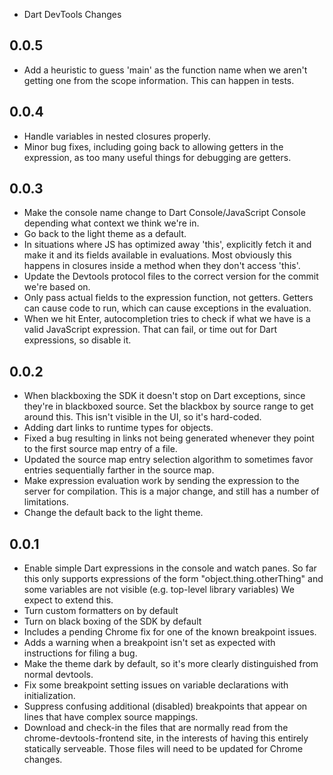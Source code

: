 * Dart DevTools Changes

## 0.0.5
 * Add a heuristic to guess 'main' as the function name when we aren't getting
   one from the scope information. This can happen in tests.

## 0.0.4
 * Handle variables in nested closures properly.
 * Minor bug fixes, including going back to allowing getters in the expression,
   as too many useful things for debugging are getters.

## 0.0.3
 * Make the console name change to Dart Console/JavaScript Console depending
   what context we think we're in.
 * Go back to the light theme as a default.
 * In situations where JS has optimized away 'this', explicitly fetch it and
   make it and its fields available in evaluations. Most obviously this happens
   in closures inside a method when they don't access 'this'.
 * Update the Devtools protocol files to the correct version for the commit we're
   based on.
 * Only pass actual fields to the expression function, not getters. Getters can
   cause code to run, which can cause exceptions in the evaluation.
 * When we hit Enter, autocompletion tries to check if what we have is a valid
   JavaScript expression. That can fail, or time out for Dart expressions, so
   disable it.

## 0.0.2
 * When blackboxing the SDK it doesn't stop on Dart exceptions, since they're in
   blackboxed source. Set the blackbox by source range to get around this. This
   isn't visible in the UI, so it's hard-coded.
 * Adding dart links to runtime types for objects.
 * Fixed a bug resulting in links not being generated whenever they point to the
   first source map entry of a file.
 * Updated the source map entry selection algorithm to sometimes favor entries
   sequentially farther in the source map.
 * Make expression evaluation work by sending the expression to the server for
   compilation. This is a major change, and still has a number of limitations.
 * Change the default back to the light theme.

## 0.0.1
 * Enable simple Dart expressions in the console and watch panes. So far this
   only supports expressions of the form "object.thing.otherThing" and some
   variables are not visible (e.g. top-level library variables) We expect to
   extend this.
 * Turn custom formatters on by default
 * Turn on black boxing of the SDK by default
 * Includes a pending Chrome fix for one of the known breakpoint issues.
 * Adds a warning when a breakpoint isn't set as expected with instructions for
   filing a bug.
 * Make the theme dark by default, so it's more clearly distinguished from
   normal devtools.
 * Fix some breakpoint setting issues on variable declarations with
   initialization.
 * Suppress confusing additional (disabled) breakpoints that appear on lines
   that have complex source mappings.
 * Download and check-in the files that are normally read from the
   chrome-devtools-frontend site, in the interests of having this entirely
   statically serveable. Those files will need to be updated for Chrome changes.
